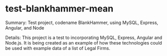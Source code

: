 # test-blankhammer-mean
Summary:
Test project, codename BlankHammer, using MySQL, Express, Angular, and Node

Details:
  This project is a test to incorporating MySQL, Express, Angular and Node.js.  It is being created as an example of how these technologies 
  could be used with example data of a list of Legal Firms.
